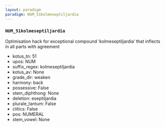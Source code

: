```yaml
---
layout: paradigm
paradigm: NUM_51kolmeseptiljardia
---
```

### ` NUM_51kolmeseptiljardia `

Optimisation hack for exceptional compound ’kolmeseptiljardia’ that inflects in all parts with agreement
* kotus_tn: 51
* upos: NUM
* suffix_regex: kolmeseptiljardia
* kotus_av: None
* grade_dir: weaken
* harmony: back
* possessive: False
* stem_diphthong: None
* deletion: eseptiljardia
* plurale_tantum: False
* clitics: False
* pos: NUMERAL
* stem_vowel: None
